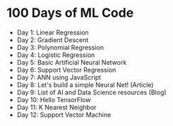 # 100 Days of ML Code

- Day 1: Linear Regression
- Day 2: Gradient Descent
- Day 3: Polynomial Regression
- Day 4: Logistic Regression
- Day 5: Basic Artificial Neural Network
- Day 6: Support Vector Regression
- Day 7: ANN using JavaScript
- Day 8: Let's build a simple Neural Net! (Article)
- Day 9: List of AI and Data Science resources (Blog)
- Day 10: Hello TensorFlow 
- Day 11: K Nearest Neighbor
- Day 12: Support Vector Machine

